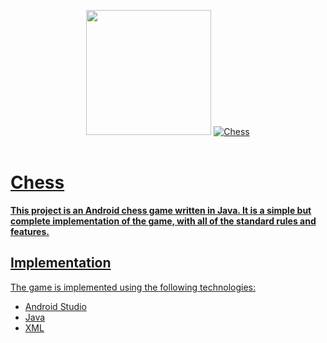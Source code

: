 <p align="center">
   <img src="https://github.com/4rju9/Chess/assets/63835760/f3c41679-e17f-4806-855f-644b21c29e24"
     width="200" 
     height="200" />
   <a href="https://github.com/4rju9/Chess"><img src="https://github.com/4rju9/Chess/assets/63835760/2886a98a-2d96-4f58-8c73-831bd644070f" alt="Chess"</a>
   <br>
   <br>
</p>
<h1>Chess</h1>
<b>This project is an Android chess game written in Java. It is a simple but complete implementation of the game, with all of the standard rules and features. </b>

## Implementation
The game is implemented using the following technologies:
   * Android Studio
   * Java
   * XML

<!-- ## Usage
<b>Disclaimer :</b>
* This app is not published on Playstore, you have to download this from
* Official website
* This GitHub Page
(after that downloading follow the steps below)


**Step 1** => Download the APK [Click To Download](https://index.4rju9.workers.dev/0:/timeTableApp/app-release.apk)

**Step 2** => Go to download section of your browser / Or find the APK file in your phone's storage

**Step 3** => Tap on the apk file to open and then click install

<b>Important :</b>
* Because the app is not published on Playstore, that's why the Playstore doesn't Recognise it
* Playstore will prompt something like that it doesn't recognise the app's developer
* which means i have not published the app on Playstore and they do not know about me and this app
* It's alright, whatever prompt the Playstore is showing, you have to just click okey/next.
* after you install it, it will show you that there's nothing wrong in the app, and it's totally safe.

**Step 4** => Run the app
* Create an account or Login into your account if you already have one
* Select your course and semester

No more steps, all done ✅ -->
